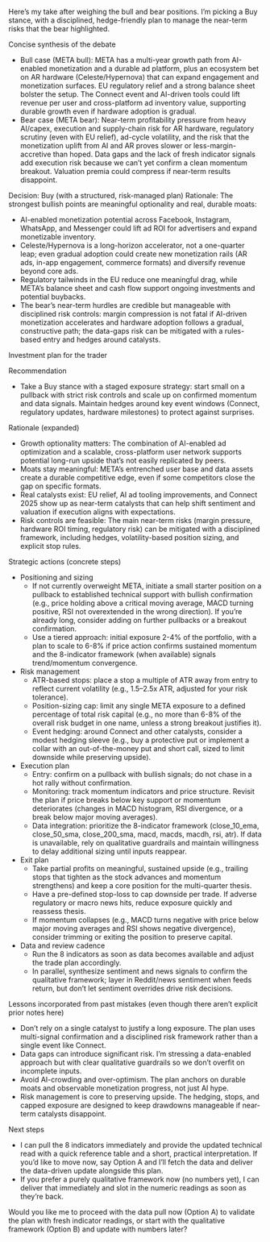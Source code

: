 Here’s my take after weighing the bull and bear positions. I’m picking a Buy stance, with a disciplined, hedge-friendly plan to manage the near-term risks that the bear highlighted.

Concise synthesis of the debate
- Bull case (META bull): META has a multi-year growth path from AI-enabled monetization and a durable ad platform, plus an ecosystem bet on AR hardware (Celeste/Hypernova) that can expand engagement and monetization surfaces. EU regulatory relief and a strong balance sheet bolster the setup. The Connect event and AI-driven tools could lift revenue per user and cross-platform ad inventory value, supporting durable growth even if hardware adoption is gradual.
- Bear case (META bear): Near-term profitability pressure from heavy AI/capex, execution and supply-chain risk for AR hardware, regulatory scrutiny (even with EU relief), ad-cycle volatility, and the risk that the monetization uplift from AI and AR proves slower or less-margin-accretive than hoped. Data gaps and the lack of fresh indicator signals add execution risk because we can’t yet confirm a clean momentum breakout. Valuation premia could compress if near-term results disappoint.

Decision: Buy (with a structured, risk-managed plan)
Rationale: The strongest bullish points are meaningful optionality and real, durable moats:
- AI-enabled monetization potential across Facebook, Instagram, WhatsApp, and Messenger could lift ad ROI for advertisers and expand monetizable inventory.
- Celeste/Hypernova is a long-horizon accelerator, not a one-quarter leap; even gradual adoption could create new monetization rails (AR ads, in-app engagement, commerce formats) and diversify revenue beyond core ads.
- Regulatory tailwinds in the EU reduce one meaningful drag, while META’s balance sheet and cash flow support ongoing investments and potential buybacks.
- The bear’s near-term hurdles are credible but manageable with disciplined risk controls: margin compression is not fatal if AI-driven monetization accelerates and hardware adoption follows a gradual, constructive path; the data-gaps risk can be mitigated with a rules-based entry and hedges around catalysts.

Investment plan for the trader

Recommendation
- Take a Buy stance with a staged exposure strategy: start small on a pullback with strict risk controls and scale up on confirmed momentum and data signals. Maintain hedges around key event windows (Connect, regulatory updates, hardware milestones) to protect against surprises.

Rationale (expanded)
- Growth optionality matters: The combination of AI-enabled ad optimization and a scalable, cross-platform user network supports potential long-run upside that’s not easily replicated by peers.
- Moats stay meaningful: META’s entrenched user base and data assets create a durable competitive edge, even if some competitors close the gap on specific formats.
- Real catalysts exist: EU relief, AI ad tooling improvements, and Connect 2025 show up as near-term catalysts that can help shift sentiment and valuation if execution aligns with expectations.
- Risk controls are feasible: The main near-term risks (margin pressure, hardware ROI timing, regulatory risk) can be mitigated with a disciplined framework, including hedges, volatility-based position sizing, and explicit stop rules.

Strategic actions (concrete steps)
- Positioning and sizing
  - If not currently overweight META, initiate a small starter position on a pullback to established technical support with bullish confirmation (e.g., price holding above a critical moving average, MACD turning positive, RSI not overextended in the wrong direction). If you’re already long, consider adding on further pullbacks or a breakout confirmation.
  - Use a tiered approach: initial exposure 2-4% of the portfolio, with a plan to scale to 6-8% if price action confirms sustained momentum and the 8-indicator framework (when available) signals trend/momentum convergence.
- Risk management
  - ATR-based stops: place a stop a multiple of ATR away from entry to reflect current volatility (e.g., 1.5–2.5x ATR, adjusted for your risk tolerance).
  - Position-sizing cap: limit any single META exposure to a defined percentage of total risk capital (e.g., no more than 6-8% of the overall risk budget in one name, unless a strong breakout justifies it).
  - Event hedging: around Connect and other catalysts, consider a modest hedging sleeve (e.g., buy a protective put or implement a collar with an out-of-the-money put and short call, sized to limit downside while preserving upside).
- Execution plan
  - Entry: confirm on a pullback with bullish signals; do not chase in a hot rally without confirmation.
  - Monitoring: track momentum indicators and price structure. Revisit the plan if price breaks below key support or momentum deteriorates (changes in MACD histogram, RSI divergence, or a break below major moving averages).
  - Data integration: prioritize the 8-indicator framework (close_10_ema, close_50_sma, close_200_sma, macd, macds, macdh, rsi, atr). If data is unavailable, rely on qualitative guardrails and maintain willingness to delay additional sizing until inputs reappear.
- Exit plan
  - Take partial profits on meaningful, sustained upside (e.g., trailing stops that tighten as the stock advances and momentum strengthens) and keep a core position for the multi-quarter thesis.
  - Have a pre-defined stop-loss to cap downside per trade. If adverse regulatory or macro news hits, reduce exposure quickly and reassess thesis.
  - If momentum collapses (e.g., MACD turns negative with price below major moving averages and RSI shows negative divergence), consider trimming or exiting the position to preserve capital.
- Data and review cadence
  - Run the 8 indicators as soon as data becomes available and adjust the trade plan accordingly.
  - In parallel, synthesize sentiment and news signals to confirm the qualitative framework; layer in Reddit/news sentiment when feeds return, but don’t let sentiment overrides drive risk decisions.

Lessons incorporated from past mistakes (even though there aren’t explicit prior notes here)
- Don’t rely on a single catalyst to justify a long exposure. The plan uses multi-signal confirmation and a disciplined risk framework rather than a single event like Connect.
- Data gaps can introduce significant risk. I’m stressing a data-enabled approach but with clear qualitative guardrails so we don’t overfit on incomplete inputs.
- Avoid AI-crowding and over-optimism. The plan anchors on durable moats and observable monetization progress, not just AI hype.
- Risk management is core to preserving upside. The hedging, stops, and capped exposure are designed to keep drawdowns manageable if near-term catalysts disappoint.

Next steps
- I can pull the 8 indicators immediately and provide the updated technical read with a quick reference table and a short, practical interpretation. If you’d like to move now, say Option A and I’ll fetch the data and deliver the data-driven update alongside this plan.
- If you prefer a purely qualitative framework now (no numbers yet), I can deliver that immediately and slot in the numeric readings as soon as they’re back.

Would you like me to proceed with the data pull now (Option A) to validate the plan with fresh indicator readings, or start with the qualitative framework (Option B) and update with numbers later?